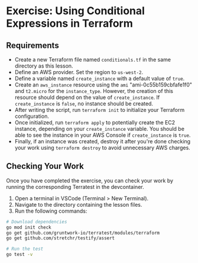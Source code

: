 # Exercise: Using Conditional Expressions in Terraform

## Requirements
- Create a new Terraform file named `conditionals.tf` in the same directory as this lesson.
- Define an AWS provider. Set the region to `us-west-2`.
- Define a variable named `create_instance` with a default value of `true`.
- Create an `aws_instance` resource using the `ami` "ami-0c55b159cbfafe1f0" and `t2.micro` for the `instance_type`. However, the creation of this resource should depend on the value of `create_instance`. If `create_instance` is `false`, no instance should be created.
- After writing the script, run `terraform init` to initialize your Terraform configuration.
- Once initialized, run `terraform apply` to potentially create the EC2 instance, depending on your `create_instance` variable. You should be able to see the instance in your AWS Console if `create_instance` is `true`.
- Finally, if an instance was created, destroy it after you're done checking your work using `terraform destroy` to avoid unnecessary AWS charges.

## Checking Your Work

Once you have completed the exercise, you can check your work by running the corresponding Terratest in the devcontainer.

1. Open a terminal in VSCode (Terminal > New Terminal).
2. Navigate to the directory containing the lesson files.
3. Run the following commands:

```bash
# Download dependencies
go mod init check
go get github.com/gruntwork-io/terratest/modules/terraform
go get github.com/stretchr/testify/assert

# Run the test
go test -v